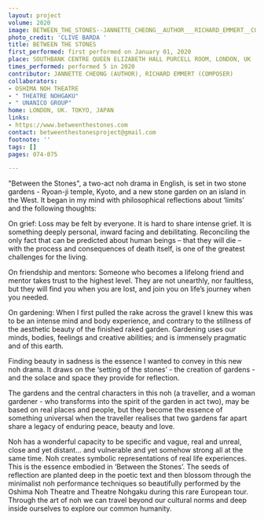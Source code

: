 ```yaml
---
layout: project
volume: 2020
image: BETWEEN_THE_STONES--JANNETTE_CHEONG__AUTHOR___RICHARD_EMMERT__COMPOSER_.jpeg
photo_credit: 'CLIVE BARDA '
title: BETWEEN THE STONES
first_performed: first performed on January 01, 2020
place: SOUTHBANK CENTRE QUEEN ELIZABETH HALL PURCELL ROOM, LONDON, UK
times_performed: performed 5 in 2020
contributor: JANNETTE CHEONG (AUTHOR), RICHARD EMMERT (COMPOSER)
collaborators:
- OSHIMA NOH THEATRE
- " THEATRE NOHGAKU"
- " UNANICO GROUP"
home: LONDON, UK. TOKYO, JAPAN
links:
- https://www.betweenthestones.com
contact: betweenthestonesproject@gmail.com
footnote: ''
tags: []
pages: 074-075

---
```


"Between the Stones", a two-act noh drama in English, is set in two stone gardens - Ryoan-ji temple, Kyoto, and a new stone garden on an island in the West. It began in my mind with philosophical reflections about ‘limits’ and the following thoughts: 

On grief:
Loss may be felt by everyone. It is hard to share intense grief. It is something deeply personal, inward facing and debilitating. Reconciling the only fact that can be predicted about human beings – that they will die – with the process and consequences of death itself, is one of the greatest challenges for the living.

On friendship and mentors:
Someone who becomes a lifelong friend and mentor takes trust to the highest level. They are not unearthly, nor faultless, but they will find you when you are lost, and join you on life’s journey when you needed.

On gardening:
When I first pulled the rake across the gravel I knew this was to be an intense mind and body experience, and contrary to the stillness of the aesthetic beauty of the finished raked garden. Gardening uses our minds, bodies, feelings and creative abilities; and is immensely pragmatic and of this earth.

Finding beauty in sadness is the essence I wanted to convey in this new noh drama. It draws on the ‘setting of the stones’ - the creation of gardens - and the solace and space they provide for reflection.

The gardens and the central characters in this noh (a traveller, and a woman gardener - who transforms into the spirit of the garden in act two), may be based on real places and people, but they become the essence of something universal when the traveller realises that two gardens far apart share a legacy of enduring peace, beauty and love. 

Noh has a wonderful capacity to be specific and vague, real and unreal, close and yet distant... and vulnerable and yet somehow strong all at the same time. Noh creates symbolic representations of real life experiences. This is the essence embodied in ‘Between the Stones’.  The seeds of reflection are planted deep in the poetic text and then blossom through the minimalist noh performance techniques so beautifully performed by the Oshima Noh Theatre and Theatre Nohgaku during this rare European tour. Through the art of noh we can travel beyond our cultural norms and deep inside ourselves to explore our common humanity.

